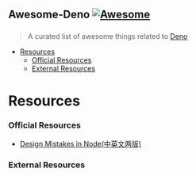 ## Awesome-Deno [![Awesome](https://cdn.rawgit.com/sindresorhus/awesome/d7305f38d29fed78fa85652e3a63e154dd8e8829/media/badge.svg)](https://github.com/sindresorhus/awesome)

### 

> A curated list of awesome things related to [Deno](https://github.com/ry/deno)

- [Resources](#resources)
    - [Official Resources](#official-resources)
    - [External Resources](#external-resources)

# Resources


### Official Resources
- [Design Mistakes in Node(中英文两版)](https://github.com/olivewind/awesome-deno/tree/master/resources/design-mistakes-in-node)

### External Resources

